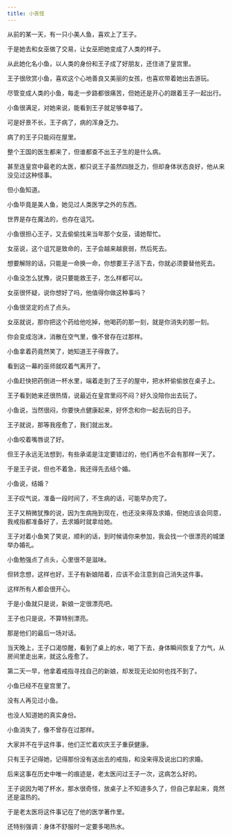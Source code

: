 ```yaml
---
title: 小丧怪
---
```


从前的某一天，有一只小美人鱼，喜欢上了王子。

于是她去和女巫做了交易，让女巫把她变成了人类的样子。

从此她化名小鱼，以人类的身份和王子成了好朋友，还住进了皇宫里。

王子很欣赏小鱼，喜欢这个心地善良又美丽的女孩，也喜欢带着她出去游玩。

尽管变成人类的小鱼，每走一步路都很痛苦，但她还是开心的跟着王子一起出行。

小鱼很满足，对她来说，能看到王子就足够幸福了。

可是好景不长，王子病了，病的浑身乏力。

病了的王子只能闷在屋里。

整个王国的医生都来了，但谁都查不出王子生的是什么病。

甚至连皇宫中最老的太医，都只说王子虽然四肢乏力，但却身体状态良好，他从来没见过这种怪事。

但小鱼知道。

小鱼毕竟是美人鱼，她见过人类医学之外的东西。

世界是存在魔法的，也存在诅咒。

小鱼很担心王子，又去偷偷找来当年那个女巫，请她帮忙。

女巫说，这个诅咒是致命的，王子会越来越衰弱，然后死去。

想要解除的话，只能是一命换一命，你想要王子活下去，你就必须要替他死去。

小鱼没怎么犹豫，说只要能救王子，怎么样都可以。

女巫很怀疑，说你想好了吗，他值得你做这种事吗？

小鱼很坚定的点了点头。

女巫就说，那你把这个药给他吃掉，他喝药的那一刻，就是你消失的那一刻。

你会变成泡沫，消散在空气里，像不曾存在过那样。

小鱼拿着药竟然笑了，她知道王子得救了。

看到这一幕的巫师就叹着气离开了。

小鱼赶快把药倒进一杯水里，端着走到了王子的屋中，把水杯偷偷放在桌子上。

王子看到她来还很热情，说最近在皇宫里闷不闷？好久没陪你出去玩了。

小鱼说，当然很闷，你要快点健康起来，好怀念和你一起去玩的日子。

王子就说，那等我痊愈了，我们就出发。

小鱼咬着嘴唇说了好。

但王子永远无法想到，有些承诺是注定要错过的，他们再也不会有那样一天了。

于是王子说，但也不着急，我还得先去结个婚。

小鱼说，结婚？

王子叹气说，准备一段时间了，不生病的话，可能早办完了。

王子又稍微犹豫的说，因为生病拖到现在，也还没来得及求婚，但她应该会同意，我戒指都准备好了，去求婚时就拿给她。

王子对着小鱼笑了笑说，顺利的话，到时候请你来参加，我会找一个很漂亮的城堡举办婚礼。

小鱼勉强点了点头，心里很不是滋味。

但转念想，这样也好，王子有新娘陪着，应该不会注意到自己消失这件事。

这样所有人都会很开心。

于是小鱼就只是说，新娘一定很漂亮吧。

王子也只是说，不算特别漂亮。

那是他们的最后一场对话。

当天晚上，王子口渴惊醒，看到了桌上的水，喝了下去，身体瞬间恢复了力气，从房间里走出来，就这么痊愈了。

第二天一早，他拿着戒指寻找自己的新娘，却发现无论如何也找不到了。

小鱼已经不在皇宫里了。

没有人再见过小鱼。

也没人知道她的真实身份。

小鱼消失了，像不曾存在过那样。

大家并不在乎这件事，他们正忙着欢庆王子重获健康。

只有王子记得她，记得那份没有送出去的戒指，和没来得及说出口的求婚。

后来这事在历史中唯一的痕迹是，老太医问过王子一次，这病怎么好的。

王子说因为喝了杯水，那水很奇怪，放桌子上不知道多久了，但自己拿起来，竟然还是温热的。

于是老太医将这件事记在了他的医学著作里。

还特别强调：身体不舒服时一定要多喝热水。
